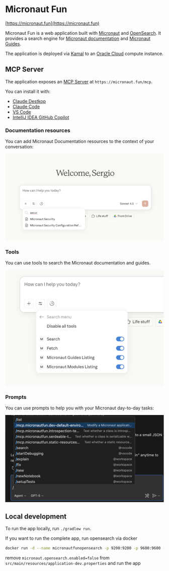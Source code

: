 # Micronaut Fun

[https://micronaut.fun](https://micronaut.fun)

Micronaut Fun is a web application built with [Micronaut](https://micronaut.io/) and [OpenSearch](https://opensearch.org/). It provides a search engine for [Micronaut documentation](https://docs.micronaut.io) and [Micronaut Guides](https://guides.micronaut.io).

The application is deployed via [Kamal](https://kamal-deploy.org) to an [Oracle Cloud](https://cloud.oracle.com) compute instance.

## MCP Server

The application exposes an [MCP Server](https://modelcontextprotocol.io) at `https://micronaut.fun/mcp`.

You can install it with: 

- [Claude Destkop](/docs/claude-desktop.md)
- [Claude Code](/docs/claude-code.md)
- [VS Code](/docs/vs-code.md)
- [IntelliJ IDEA GitHub Copilot](/docs/idea-github-copilot.md)

### Documentation resources

You can add Micronaut Documentation resources to the context of your conversation: 

![](docs/micronaut-modules-documentation-resources.png)

### Tools

You can use tools to search the Micronaut documentation and guides. 

![](docs/micronaut-fun-tools-claude-desktop.png)

### Prompts

You can use prompts to help you with your Micronaut day-to-day tasks:

![](docs/vs-code-prompts.png)

## Local development 

To run the app locally, run `./gradlew run`. 

If you want to run the complete app, run opensearch via docker

```bash
docker run -d --name micronautfunopensearch -p 9200:9200 -p 9600:9600 -e "discovery.type=single-node" -e "plugins.security.disabled=true" -e "OPENSEARCH_INITIAL_ADMIN_PASSWORD=DummyPassword#1233" opensearchproject/opensearch:2.19.3
```

remove `micronaut.opensearch.enabled=false` from `src/main/resources/application-dev.properties` and run the app